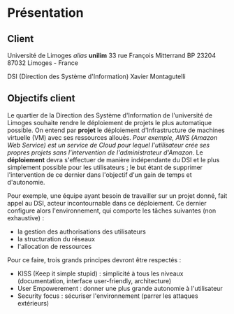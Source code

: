 # Présentation

## Client

Université de Limoges *alias* **unilim**
33 rue François Mitterrand
BP 23204
87032 Limoges - France


DSI (Direction des Système d'Information)
Xavier Montagutelli

## Objectifs client

Le quartier de la Direction des Système d'Information de l'université de Limoges souhaite rendre le déploiement de projets le plus automatique possible. On entend par **projet** le déploiement d'Infrastructure de machines virtuelle (VM) avec ses ressources alloués. *Pour exemple, AWS (Amazon Web Service) est un service de Cloud pour lequel l'utilisateur  crée ses propres projets sans l'intervention de l'administrateur d'Amazon*. Le **déploiement** devra s'effectuer de manière indépendante du DSI et le plus simplement possible pour les utilisateurs ; le but étant de supprimer l'intervention de ce dernier dans l'objectif d'un gain de temps et d'autonomie.


Pour exemple, une équipe ayant besoin de travailler sur un projet donné, fait appel au DSI, acteur incontournable dans ce déploiement. Ce dernier configure alors l'environnement, qui comporte les tâches suivantes (non exhaustive) :
- la gestion des authorisations des utilisateurs
- la structuration du réseaux
- l'allocation de ressources

Pour ce faire, trois grands principes devront être respectés :
- KISS (Keep it simple stupid) : simplicité à tous les niveaux (documentation, interface user-friendly, architecture)
- User Empowerement : donner une plus grande autonomie à l'utilisateur
- Security focus : sécuriser l'environnement (parrer les attaques extérieurs)
